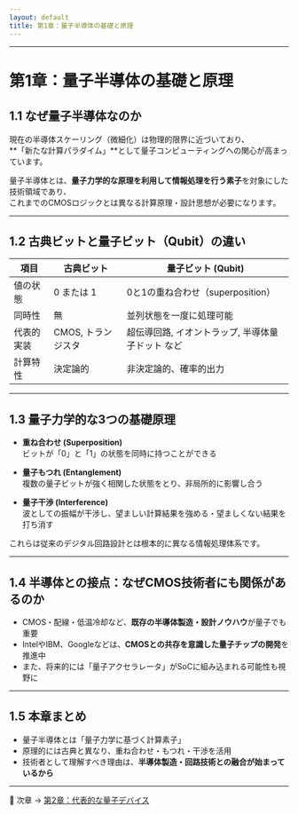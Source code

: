 ```yaml
---
layout: default
title: 第1章：量子半導体の基礎と原理
---
```


---

# 第1章：量子半導体の基礎と原理

## 1.1 なぜ量子半導体なのか

現在の半導体スケーリング（微細化）は物理的限界に近づいており、  
**「新たな計算パラダイム」**として量子コンピューティングへの関心が高まっています。

量子半導体とは、**量子力学的な原理を利用して情報処理を行う素子**を対象にした技術領域であり、  
これまでのCMOSロジックとは異なる計算原理・設計思想が必要になります。

---

## 1.2 古典ビットと量子ビット（Qubit）の違い

| 項目 | 古典ビット | 量子ビット (Qubit) |
|------|-------------|---------------------|
| 値の状態 | 0 または 1 | 0と1の重ね合わせ（superposition） |
| 同時性 | 無 | 並列状態を一度に処理可能 |
| 代表的実装 | CMOS, トランジスタ | 超伝導回路, イオントラップ, 半導体量子ドット など |
| 計算特性 | 決定論的 | 非決定論的、確率的出力 |

---

## 1.3 量子力学的な3つの基礎原理

- **重ね合わせ (Superposition)**  
  ビットが「0」と「1」の状態を同時に持つことができる

- **量子もつれ (Entanglement)**  
  複数の量子ビットが強く相関した状態をとり、非局所的に影響し合う

- **量子干渉 (Interference)**  
  波としての振幅が干渉し、望ましい計算結果を強める・望ましくない結果を打ち消す

これらは従来のデジタル回路設計とは根本的に異なる情報処理体系です。

---

## 1.4 半導体との接点：なぜCMOS技術者にも関係があるのか

- CMOS・配線・低温冷却など、**既存の半導体製造・設計ノウハウ**が量子でも重要
- IntelやIBM、Googleなどは、**CMOSとの共存を意識した量子チップの開発**を推進中
- また、将来的には「量子アクセラレータ」がSoCに組み込まれる可能性も視野に

---

## 1.5 本章まとめ

- 量子半導体とは「量子力学に基づく計算素子」
- 原理的には古典と異なり、重ね合わせ・もつれ・干渉を活用
- 技術者として理解すべき理由は、**半導体製造・回路技術との融合が始まっているから**

---

🔗 次章 → [第2章：代表的な量子デバイス](02_devices.md)
